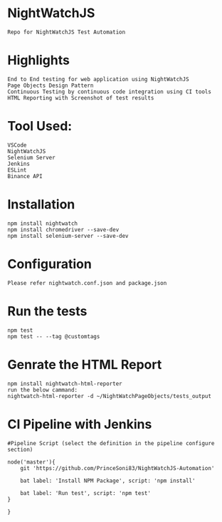 # NightWatchJS
    Repo for NightWatchJS Test Automation

# Highlights
    End to End testing for web application using NightWatchJS
    Page Objects Design Pattern
    Continuous Testing by continuous code integration using CI tools
    HTML Reporting with Screenshot of test results

# Tool Used:
    VSCode
    NightWatchJS
    Selenium Server
    Jenkins
    ESLint
    Binance API

# Installation
    npm install nightwatch
    npm install chromedriver --save-dev
    npm install selenium-server --save-dev

# Configuration
    Please refer nightwatch.conf.json and package.json

# Run the tests
    npm test
    npm test -- --tag @customtags
    
# Genrate the HTML Report
    npm install nightwatch-html-reporter
    run the below cammand:
    nightwatch-html-reporter -d ~/NightWatchPageObjects/tests_output

# CI Pipeline with Jenkins
    #Pipeline Script (select the definition in the pipeline configure section)

    node('master'){
        git 'https://github.com/PrinceSoni83/NightWatchJS-Automation'

        bat label: 'Install NPM Package', script: 'npm install'

        bat label: 'Run test', script: 'npm test'
    }

    }